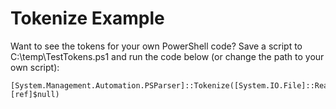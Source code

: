 # Tokenize Example
Want to see the tokens for your own PowerShell code? Save a script to C:\temp\TestTokens.ps1 and run the code below (or change the path to your own script):

```
[System.Management.Automation.PSParser]::Tokenize([System.IO.File]::ReadAllText("C:\temp\TestTokens.ps1"),[ref]$null)
```
